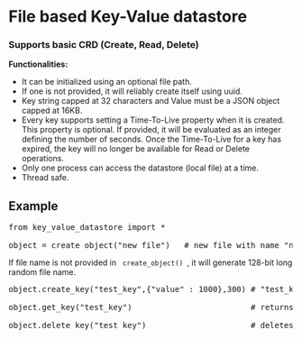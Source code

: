<h1>File based Key-Value datastore</h1>

<h3>Supports basic CRD (Create, Read, Delete)</h3>

<strong>



Functionalities:



</strong>




<ul>
<li>It can be initialized using an optional file path.</li>
<li>If one is not provided, it will reliably create itself using uuid.</li>
<li>Key string capped at 32 characters and Value must be a JSON object capped at 16KB. </li>
<li>Every key supports setting a Time-To-Live property when it is created. This property is optional. If provided, it will be evaluated as an integer defining the number of seconds. Once the Time-To-Live for a key has expired, the key will no longer be available for Read or Delete operations.</li>
<li>Only one process can access the datastore (local file) at a time.</li>
<li>Thread safe.</li>
</ul>

<h2> Example </h2>

<pre>
from key_value_datastore import *

object = create_object("new_file")   # new file with name "new_file" will be created
</pre>

If file name is not provided in <code> create_object() </code>, it will generate 128-bit long random file name.

<pre>
object.create_key("test_key",{"value" : 1000},300) # "test_key" will be created in the file and will be accessible till 300 seconds

object.get_key("test_key")                         # returns value of "test_key", if key found and  time to live not expired 

object.delete_key("test_key")                      # deletes key "test_key", if key found
</pre>
